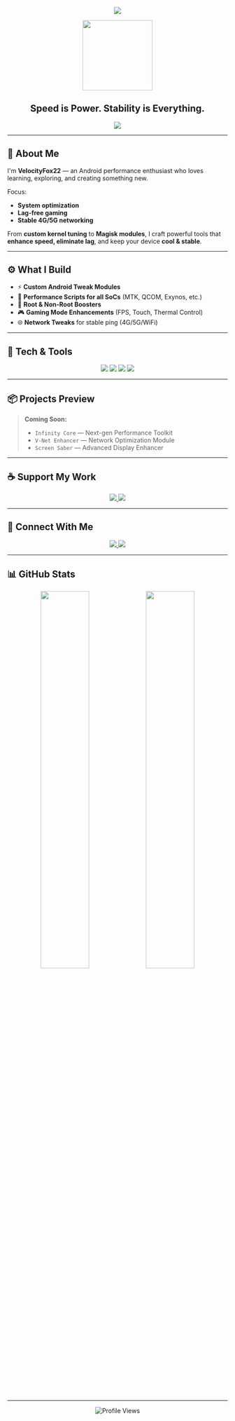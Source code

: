 <!-- Profile README for VelocityFox22 -->

<p align="center">
  <img src="https://capsule-render.vercel.app/api?type=waving&color=0:00c6ff,100:0072ff&height=220&section=header&text=VelocityFox22&fontSize=45&fontColor=ffffff&fontAlign=50&fontAlignY=40" />
</p>

<p align="center">
  <img src="https://media.giphy.com/media/L8K62iTDkzGX6/giphy.gif" width="160" />
</p>

<h2 align="center"><strong>Speed is Power. Stability is Everything.</strong></h2>

<p align="center">
  <a href="#support">
    <img src="https://img.shields.io/badge/☕%20Support%20My%20Work-Click%20Here-blue?style=for-the-badge" />
  </a>
</p>

---

## 🚀 About Me

I'm **VelocityFox22** — an Android performance enthusiast who loves learning, exploring, and creating something new.

Focus:
- **System optimization**
- **Lag-free gaming**
- **Stable 4G/5G networking**

From **custom kernel tuning** to **Magisk modules**, I craft powerful tools that **enhance speed, eliminate lag**, and keep your device **cool & stable**.

---

## ⚙️ What I Build

- ⚡️ **Custom Android Tweak Modules**
- 🔧 **Performance Scripts for all SoCs** (MTK, QCOM, Exynos, etc.)
- 📱 **Root & Non-Root Boosters**
- 🎮 **Gaming Mode Enhancements** (FPS, Touch, Thermal Control)
- 🌐 **Network Tweaks** for stable ping (4G/5G/WiFi)

---

## 🧰 Tech & Tools

<p align="center">
  <img src="https://img.shields.io/badge/Bash%20Scripts-121011?style=for-the-badge&logo=gnu-bash&logoColor=white" />
  <img src="https://img.shields.io/badge/Magisk%20Modules-00af9c?style=for-the-badge&logo=android&logoColor=white" />
  <img src="https://img.shields.io/badge/Linux%20Tweaks-000000?style=for-the-badge&logo=linux&logoColor=white" />
  <img src="https://img.shields.io/badge/Android%20Optimization-3ddc84?style=for-the-badge&logo=android&logoColor=white" />
</p>

---

## 📦 Projects Preview

> **Coming Soon:**
> - `Infinity Core` — Next-gen Performance Toolkit  
> - `V-Net Enhancer` — Network Optimization Module  
> - `Screen Saber` — Advanced Display Enhancer

---

<h2 id="support">☕ Support My Work</h2>

<p align="center">
  <a href="https://saweria.co/velocityfox22" target="_blank">
    <img src="https://img.shields.io/badge/Saweria-ID%20Support-orange?style=for-the-badge&logo=buymeacoffee&logoColor=white" />
  </a>
  <a href="https://sociabuzz.com/velocityfox22" target="_blank">
    <img src="https://img.shields.io/badge/Sociabuzz-Global%20Support-yellow?style=for-the-badge&logo=paypal&logoColor=white" />
  </a>
</p>

---

## 🔗 Connect With Me

<p align="center">
  <a href="https://t.me/VelocityProject">
    <img src="https://img.shields.io/badge/Telegram-Channel-blue?style=for-the-badge&logo=telegram" />
  </a>
  <a href="https://youtube.com/@velocityfox22">
    <img src="https://img.shields.io/badge/YouTube-VelocityFox22-FF0000?style=for-the-badge&logo=youtube&logoColor=white" />
  </a>
</p>

---

## 📊 GitHub Stats

<p align="center">
  <img src="https://github-readme-stats.vercel.app/api?username=VelocityFox22&show_icons=true&theme=radical&border_radius=15&hide_title=true&hide_border=true" width="47%" />
  <img src="https://github-readme-stats.vercel.app/api/top-langs/?username=VelocityFox22&layout=compact&theme=radical&border_radius=15&hide_border=true" width="47%" />
</p>

---

<p align="center">
  <img src="https://komarev.com/ghpvc/?username=VelocityFox22&style=flat-square&color=blue" alt="Profile Views" />
</p>